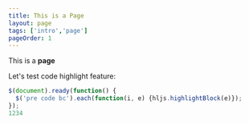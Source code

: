 ```yaml
---
title: This is a Page
layout: page
tags: ['intro','page']
pageOrder: 1
---
```

This is a **page**

Let's test code highlight feature:
```javascript
$(document).ready(function() {
  $('pre code bc').each(function(i, e) {hljs.highlightBlock(e)});
});
1234
```